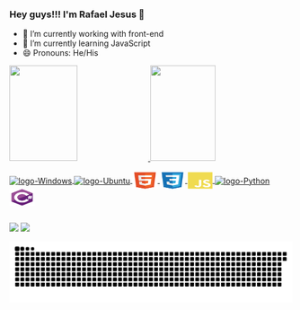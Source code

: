 ### Hey guys!!! I'm Rafael Jesus 👋

- 🔭 I’m currently working with front-end
- 🌱 I’m currently learning JavaScript
- 😄 Pronouns: He/His

<div>
  <a href="https://github.com/rafaelpradoj">
  <img height="170em" width="49%" src="https://github-readme-stats.vercel.app/api?username=rafaelpradoj&show_icons=true&theme=dracula&include_all_commits=true&count_private=true"/>
  <img height="170em" width="48%" src="https://github-readme-stats.vercel.app/api/top-langs/?username=rafaelpradoj&layout=compact&langs_count=7&theme=dracula"/>
</div>
  
<div style="display: inline_block"><br>
   <img align="center" title="Windows" alt="logo-Windows" height="30" width="45" src="https://cdn.jsdelivr.net/gh/devicons/devicon/icons/windows8/windows8-original.svg" />
  <img align="center" title="Ubuntu" alt="logo-Ubuntu" height="30" width="45" src="https://cdn.jsdelivr.net/gh/devicons/devicon/icons/ubuntu/ubuntu-plain.svg">
  <img align="center" title="HTML" alt="logo-HTML" height="30" width="45" src="https://raw.githubusercontent.com/devicons/devicon/master/icons/html5/html5-original.svg">
  <img align="center" title="CSS" alt="logo-CSS" height="30" width="45" src="https://raw.githubusercontent.com/devicons/devicon/master/icons/css3/css3-original.svg">
  <img align="center" title="JavaScript" alt="logo-JavaScript" height="30" width="45" src="https://raw.githubusercontent.com/devicons/devicon/master/icons/javascript/javascript-plain.svg">
  <img align="center" title="Python" alt="logo-Python" height="30" width="45" src="https://cdn.jsdelivr.net/gh/devicons/devicon/icons/python/python-original.svg">
  <img align="center" title="CSharp" alt="logo-CSharp" height="30" width="45" src="https://raw.githubusercontent.com/devicons/devicon/master/icons/csharp/csharp-original.svg">
  <img align="right" alt="" src="https://c.tenor.com/Nz_vlGMgXV0AAAAM/done-congrats.gif">
</div>
  
  ##
  
  <div> 
  <a href = "mailto:rafaelpradoj@gmail.com" "markdown: kramdown"><img src="https://img.shields.io/badge/Gmail-D14836?style=for-the-badge&logo=gmail&logoColor=white"></a>
  <a href="https://www.linkedin.com/in/rafaelpradoj/" markdown: kramdown><img src="https://img.shields.io/badge/-LinkedIn-%230077B5?style=for-the-badge&logo=linkedin&logoColor=white"></a>  
  </div>

  ![Snake animation](https://github.com/rafaelpradoj/rafaelpradoj/blob/output/github-contribution-grid-snake.svg)
